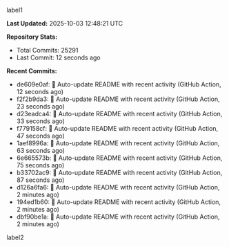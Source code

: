 
label1 
<!-- ACTIVITY_START -->
**Last Updated:** 2025-10-03 12:48:21 UTC

**Repository Stats:**
- Total Commits: 25291
- Last Commit: 12 seconds ago

**Recent Commits:**
- de609e0af: 🤖 Auto-update README with recent activity (GitHub Action, 12 seconds ago)
- f2f2b9da3: 🤖 Auto-update README with recent activity (GitHub Action, 23 seconds ago)
- d23eadca4: 🤖 Auto-update README with recent activity (GitHub Action, 33 seconds ago)
- f779158cf: 🤖 Auto-update README with recent activity (GitHub Action, 47 seconds ago)
- 1aef8996a: 🤖 Auto-update README with recent activity (GitHub Action, 63 seconds ago)
- 6e665573b: 🤖 Auto-update README with recent activity (GitHub Action, 75 seconds ago)
- b33702ac9: 🤖 Auto-update README with recent activity (GitHub Action, 87 seconds ago)
- d126a6fa6: 🤖 Auto-update README with recent activity (GitHub Action, 2 minutes ago)
- 194ed1b60: 🤖 Auto-update README with recent activity (GitHub Action, 2 minutes ago)
- dbf90be1a: 🤖 Auto-update README with recent activity (GitHub Action, 2 minutes ago)
<!-- ACTIVITY_END -->

label2
